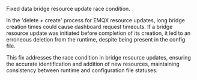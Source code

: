 Fixed data bridge resource update race condition.

In the 'delete + create' process for EMQX resource updates,
long bridge creation times could cause dashboard request timeouts.
If a bridge resource update was initiated before completion of its creation,
it led to an erroneous deletion from the runtime, despite being present in the config file.

This fix addresses the race condition in bridge resource updates,
ensuring the accurate identification and addition of new resources,
maintaining consistency between runtime and configuration file statuses.
